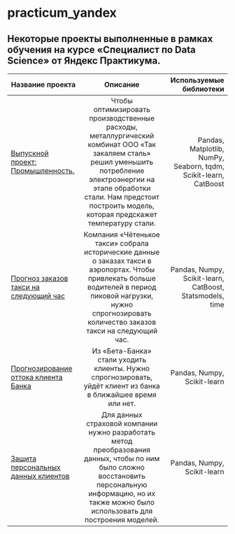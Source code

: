 # practicum_yandex
## Некоторые проекты выполненные в рамках обучения на курсе «Специалист по Data Scienсe» от Яндекс Практикума.  
| Название проекта | Описание | Используемые библиотеки |
|----------------|:---------:|----------------:|
| [Выпускной проект: Промышленность.](https://github.com/viktor-kuzmin-28/practicum_yandex/tree/main/Промышленность)| Чтобы оптимизировать производственные расходы, металлургический комбинат ООО «Так закаляем сталь» решил уменьшить потребление электроэнергии на этапе обработки стали. Нам предстоит построить модель, которая предскажет температуру стали. | Pandas, Matplotlib, NumPy, Seaborn, tqdm, Scikit-learn, CatBoost |
| [Прогноз заказов такси на следующий час](https://github.com/viktor-kuzmin-28/practicum_yandex/tree/main/Прогнозирование%20заказов%20такси) | Компания «Чётенькое такси» собрала исторические данные о заказах такси в аэропортах. Чтобы привлекать больше водителей в период пиковой нагрузки, нужно спрогнозировать количество заказов такси на следующий час. | Pandas, Numpy, Scikit-learn, CatBoost, Statsmodels, time |
| [Прогнозирование оттока клиента Банка](https://github.com/viktor-kuzmin-28/practicum_yandex/tree/main/Отток%20клиентов) | Из «Бета-Банка» стали уходить клиенты. Нужно спрогнозировать, уйдёт клиент из банка в ближайшее время или нет. | Pandas, Numpy, Scikit-learn |
| [Защита персональных данных клиентов](https://github.com/viktor-kuzmin-28/practicum_yandex/tree/main/Защита%20персональных%20данных%20клиентов) | Для данных страховой компании нужно разработать метод преобразования данных, чтобы по ним было сложно восстановить персональную информацию, но их также можно было использовать для построения моделей. | Pandas, Numpy, Scikit-learn |
